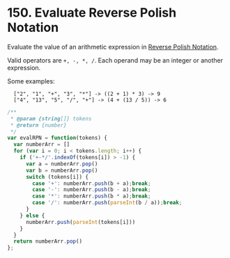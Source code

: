 # 150. Evaluate Reverse Polish Notation

Evaluate the value of an arithmetic expression in [Reverse Polish Notation](https://en.wikipedia.org/wiki/Reverse_Polish_notation).

Valid operators are `+, -, *, /`. Each operand may be an integer or another expression.

Some examples:
```
  ["2", "1", "+", "3", "*"] -> ((2 + 1) * 3) -> 9
  ["4", "13", "5", "/", "+"] -> (4 + (13 / 5)) -> 6
```

```javascript
/**
 * @param {string[]} tokens
 * @return {number}
 */
var evalRPN = function(tokens) {
  var numberArr = []
  for (var i = 0; i < tokens.length; i++) {
    if ('+-*/'.indexOf(tokens[i]) > -1) {
      var a = numberArr.pop()
      var b = numberArr.pop()
      switch (tokens[i]) {
        case '+': numberArr.push(b + a);break;
        case '-': numberArr.push(b - a);break;
        case '*': numberArr.push(b * a);break;
        case '/': numberArr.push(parseInt(b / a));break;
      }
    } else {
      numberArr.push(parseInt(tokens[i]))
    }
  }
  return numberArr.pop()
};
```
